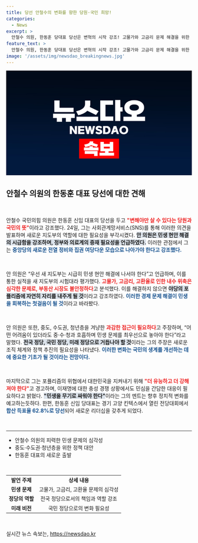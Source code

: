 ```yaml
---
title: 당선 안철수의 변화를 향한 당원·국민 희망!
categories:
  - News
excerpt: >
  안철수 의원, 한동훈 당대표 당선은 변혁의 시작 강조! 고물가와 고금리 문제 해결을 위한 긴급 민생 대책이 시급하다고 주장하며, 새로운 지도부의 실력을 시험할 절호의 기회라고 역설했다. 클릭하고 자세한 내용을 확인하세요!
feature_text: >
  안철수 의원, 한동훈 당대표 당선은 변혁의 시작 강조! 고물가와 고금리 문제 해결을 위한 긴급 민생 대책이 시급하다고 주장하며, 새로운 지도부의 실력을 시험할 절호의 기회라고 역설했다. 클릭하고 자세한 내용을 확인하세요!
image: '/assets/img/newsdao_breakingnews.jpg'
---
```


<p><img src="/assets/img/newsdao_breakingnews.jpg" alt="implanttips 속보" /></p>

<h2 data-ke-size="size26">안철수 의원의 한동훈 대표 당선에 대한 견해</h2>

<p data-ke-size="size16">&nbsp;</p>

<p>안철수 국민의힘 의원은 한동훈 신임 대표의 당선을 두고 <b><span style="color: #ee2323;">"변해야만 살 수 있다는 당원과 국민의 뜻"</span></b>이라고 강조했다. 24일, 그는 사회관계망서비스(SNS)를 통해 이러한 의견을 발표하며 새로운 지도부의 역할에 대한 필요성을 부각시켰다. <b><span style="background-color: #21538527;">안 의원은 민생 현안 해결의 시급함을 강조하며, 정부와 의료계의 중재 필요성을 언급하였다.</span></b> 이러한 관점에서 그는 <b><span style="color: #1a5490;">중앙당의 새로운 전열 정비와 집권 여당다운 모습으로 나아가야 한다고 강조했다.</span></b></p>

<p data-ke-size="size16">&nbsp;</p>

<p>안 의원은 “우선 새 지도부는 시급히 민생 현안 해결에 나서야 한다”고 언급하며, 이를 통한 실적을 새 지도부의 시험대라 평가했다. <b><span style="color: #ee2323;">고물가, 고금리, 고환율로 인한 내수 위축은 심각한 문제로, 부동산 시장도 불안정하다</span></b>고 분석했다. 이를 해결하지 않으면 <b><span style="background-color: #21538527;">야당의 포퓰리즘에 자연히 자리를 내주게 될 것</span></b>이라고 강조하였다. <b><span style="color: #1a5490;">이러한 경제 문제 해결이 민생을 회복하는 첫걸음이 될 것</span></b>이라고 바라봤다.</p>

<p data-ke-size="size16">&nbsp;</p>

<p>안 의원은 또한, 중도, 수도권, 청년층을 겨냥한 <b><span style="color: #ee2323;">과감한 접근이 필요하다</span></b>고 주장하며, “어떤 어려움이 있더라도 중·수·청과 호흡하며 민생 문제를 최우선으로 놓아야 한다”라고 말했다. <b><span style="background-color: #21538527;">전국 정당, 국민 정당, 미래 정당으로 거듭나야 할 것</span></b>이라는 그의 주장은 새로운 조직 체계와 정책 추진의 필요성을 나타냈다. <b><span style="color: #1a5490;">이러한 변화는 국민의 생계를 개선하는 데에 중요한 기초가 될 것이라는 전망이다.</span></b></p>

<p data-ke-size="size16">&nbsp;</p>

<p>마지막으로 그는 포퓰리즘의 위협에서 대한민국을 지켜내기 위해 <b><span style="color: #ee2323;">"더 유능하고 더 강해져야 한다"</span></b>고 경고하며, 이재명에 대한 충성 경쟁 상황에서도 민심을 간담한 대응이 필요하다고 밝혔다. <b><span style="background-color: #21538527;">"민생을 무기로 싸워야 한다"</span></b>이라는 그의 멘트는 향후 정치적 변화를 예고하는듯하다. 한편, 한동훈 신임 당대표는 경기 고양 킨텍스에서 열린 전당대회에서 <b><span style="color: #1a5490;">합산 득표율 62.8%로 당선</span></b>되어 새로운 리더십을 갖추게 되었다.</p>

<p data-ke-size="size16">&nbsp;</p>

<hr>

<ul>
    <li>안철수 의원의 피력한 민생 문제의 심각성</li>
    <li>중도·수도권·청년층을 위한 정책 대안</li>
    <li>한동훈 대표의 새로운 출발</li>
</ul>

<p data-ke-size="size16">&nbsp;</p>

<table style="width: 100%">
    <tr>
        <td style="text-align: center; height: 17px;"><b>발언 주제</b></td>
        <td style="text-align: center; height: 17px;"><b>상세 내용</b></td>
    </tr>
    <tr>
        <td style="text-align: center; height: 17px;"><b>민생 문제</b></td>
        <td style="text-align: center; height: 17px;">고물가, 고금리, 고환율 문제의 심각성</td>
    </tr>
    <tr>
        <td style="text-align: center; height: 17px;"><b>정당의 역할</b></td>
        <td style="text-align: center; height: 17px;">전국 정당으로서의 책임과 역할 강조</td>
    </tr>
    <tr>
        <td style="text-align: center; height: 17px;"><b>미래 비전</b></td>
        <td style="text-align: center; height: 17px;">국민 정당으로의 변화 필요성</td>
    </tr>
</table>

<p data-ke-size="size16">&nbsp;</p>
실시간 뉴스 속보는, <a href="https://newsdao.kr" rel="dofollow">https://newsdao.kr</a>


